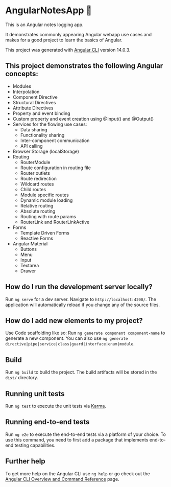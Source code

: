 # AngularNotesApp 📝 

This is an Angular notes logging app.

It demonstrates commonly appearing Angular webapp use cases and makes for a good project to learn the basics of Angular.

This project was generated with [Angular CLI](https://github.com/angular/angular-cli) version 14.0.3.

## This project demonstrates the following Angular concepts:

- Modules
- Interpolation
- Component Directive
- Structural Directives
- Attribute Directives
- Property and event binding
- Custom property and event creation using @Input() and @Output()
- Services for the flowing use cases: 
    - Data sharing
    - Functionality sharing
    - Inter-component communication
    - API calling
- Browser Storage (localStorage)
- Routing
    - RouterModule
    - Route configuration in routing file
    - Router outlets
    - Route redirection
    - Wildcard routes
    - Child routes
    - Module specific routes
    - Dynamic module loading
    - Relative routing
    - Absolute routing
    - Routing with route params
    - RouterLink and RouterLinkActive
- Forms
    - Template Driven Forms
    - Reactive Forms
- Angular Material
    - Buttons
    - Menu
    - Input
    - Textarea
    - Drawer

## How do I run the development server locally?

Run `ng serve` for a dev server. Navigate to `http://localhost:4200/`. The application will automatically reload if you change any of the source files.

## How do I add new elements to my project? 
Use Code scaffolding like so:
Run `ng generate component component-name` to generate a new component. You can also use `ng generate directive|pipe|service|class|guard|interface|enum|module`.

## Build

Run `ng build` to build the project. The build artifacts will be stored in the `dist/` directory.

## Running unit tests

Run `ng test` to execute the unit tests via [Karma](https://karma-runner.github.io).

## Running end-to-end tests

Run `ng e2e` to execute the end-to-end tests via a platform of your choice. To use this command, you need to first add a package that implements end-to-end testing capabilities.

## Further help

To get more help on the Angular CLI use `ng help` or go check out the [Angular CLI Overview and Command Reference](https://angular.io/cli) page.
